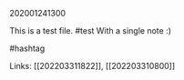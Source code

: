 202001241300

This is a test file. #test
With a single note :)

\#hashtag

Links: [[202203311822]], [[202203310800]]
